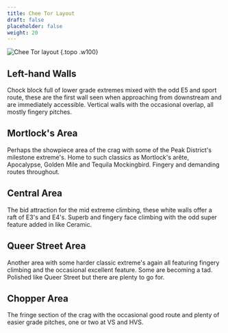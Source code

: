 ```yaml
---
title: Chee Tor Layout
draft: false
placeholder: false
weight: 20
---
```




![Chee Tor layout](/img/peak/cheedale/CTMAP.gif)
{.topo .w100}

## Left-hand Walls

Chock block full of lower grade extremes mixed with the odd E5 and sport route, these are the first wall seen when approaching from downstream and are immediately accessible. Vertical walls with the occasional overlap, all mostly fingery pitches.

## Mortlock's Area

Perhaps the showpiece area of the crag with some of the Peak District's milestone extreme's. Home to such classics as Mortlock's arête, Apocalypse, Golden Mile and Tequila Mockingbird. Fingery and demanding routes throughout.

## Central Area

The bid attraction for the mid extreme climbing, these white walls offer a raft of E3's and E4's. Superb and fingery face climbing with the odd super feature added in like Ceramic.

## Queer Street Area

Another area with some harder classic extreme's again all featuring fingery climbing and the occasional excellent feature. Some are becoming a tad. Polished like Queer Street but there are plenty to go for.

## Chopper Area

The fringe section of the crag with the occasional good route and plenty of easier grade pitches, one or two at VS and HVS.


